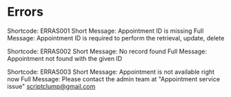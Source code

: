 # Errors

Shortcode: ERRAS001
Short Message: Appointment ID is missing
Full Message: Appointment ID is required to perform the retrieval, update, delete

Shortcode: ERRAS002
Short Message: No record found
Full Message: Appointment not found with the given ID

Shortcode: ERRAS003
Short Message: Appointment is not available right now
Full Message: Please contact the admin team at "Appointment service issue" scriptclump@gmail.com
